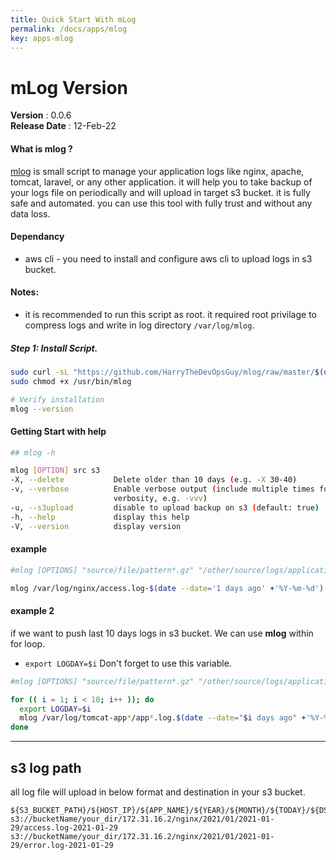```yaml
---
title: Quick Start With mLog
permalink: /docs/apps/mlog
key: apps-mlog
---
```


# mLog Version
 **Version**        : 0.0.6 <br>
 **Release Date**   : 12-Feb-22 <br>

#### What is mlog ?
[mlog](https://github.com/HarryTheDevOpsGuy/mlog) is small script to manage your application logs like nginx, apache, tomcat, laravel, or any other application. it will help you to take backup of your logs file on periodically and will upload in target s3 bucket. it is fully safe and automated. you can use this tool with fully trust and without any data loss.

#### Dependancy
 - aws cli  - you need to install and configure aws cli to upload logs in s3 bucket.

#### Notes:
 - it is recommended to run this script as root. it required root privilage to compress logs and write in log directory `/var/log/mlog`.

##### Step 1: Install Script.
```bash
sudo curl -sL "https://github.com/HarryTheDevOpsGuy/mlog/raw/master/$(uname -p)/mlog" -o /usr/bin/mlog
sudo chmod +x /usr/bin/mlog

# Verify installation
mlog --version
```

#### Getting Start with help


```bash
## mlog -h

mlog [OPTION] src s3
-X, --delete           Delete older than 10 days (e.g. -X 30-40)
-v, --verbose          Enable verbose output (include multiple times for more
                       verbosity, e.g. -vvv)
-u, --s3upload         disable to upload backup on s3 (default: true)
-h, --help             display this help
-V, --version          display version
```

#### example

```bash
#mlog [OPTIONS] "source/file/pattern*.gz" "/other/source/logs/application-*.log" "s3://target-bucket/folder"

mlog /var/log/nginx/access.log-$(date --date='1 days ago' +'%Y-%m-%d').gz  s3://mylog-bucket/logs
```


#### example 2
if we want to push last 10 days logs in s3 bucket. We can use **mlog** within for loop.

* `export LOGDAY=$i` Don't forget to use this variable.

```bash
#mlog [OPTIONS] "source/file/pattern*.gz" "/other/source/logs/application-*.log" "s3://target-bucket/folder"

for (( i = 1; i < 10; i++ )); do
  export LOGDAY=$i
  mlog /var/log/tomcat-app*/app*.log.$(date --date="$i days ago" +'%Y-%m-%d')*  s3://mylog-bucket/logs
done
```

---
## s3 log path
all log file will upload in below format and destination in your s3 bucket.
```
${S3_BUCKET_PATH}/${HOST_IP}/${APP_NAME}/${YEAR}/${MONTH}/${TODAY}/${DST_FILE_NAME}
s3://bucketName/your_dir/172.31.16.2/nginx/2021/01/2021-01-29/access.log-2021-01-29
s3://bucketName/your_dir/172.31.16.2/nginx/2021/01/2021-01-29/error.log-2021-01-29
```

